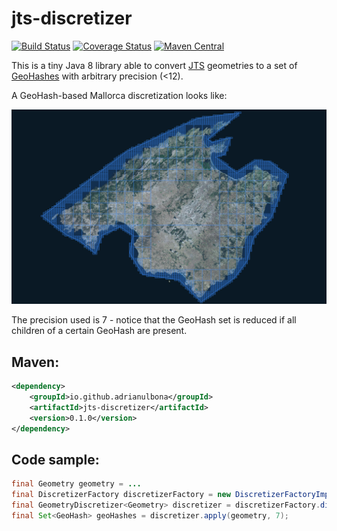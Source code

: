 # jts-discretizer 

[![Build Status](https://travis-ci.org/adrianulbona/jts-discretizer.svg?branch=master)](https://travis-ci.org/adrianulbona/jts-discretizer)
[![Coverage Status](https://coveralls.io/repos/github/adrianulbona/jts-discretizer/badge.svg)](https://coveralls.io/github/adrianulbona/jts-discretizer)
[![Maven Central](https://maven-badges.herokuapp.com/maven-central/io.github.adrianulbona/jts-discretizer/badge.svg)](https://maven-badges.herokuapp.com/maven-central/io.github.adrianulbona/jts-discretizer)

This is a tiny Java 8 library able to convert [JTS](https://en.wikipedia.org/wiki/JTS_Topology_Suite) geometries to a set of [GeoHashes](https://en.wikipedia.org/wiki/Geohash) with arbitrary precision (<12). 

A GeoHash-based Mallorca discretization looks like:

![alt tag](https://github.com/adrianulbona/jts-discretizer/raw/master/img/polygon.png)

The precision used is 7 - notice that the GeoHash set is reduced if all children of a certain GeoHash are present.

## Maven:
```xml
<dependency>
    <groupId>io.github.adrianulbona</groupId>
    <artifactId>jts-discretizer</artifactId>
    <version>0.1.0</version>
</dependency>
```
## Code sample:
```java
final Geometry geometry = ...
final DiscretizerFactory discretizerFactory = new DiscretizerFactoryImpl();
final GeometryDiscretizer<Geometry> discretizer = discretizerFactory.discretizer(geometry);
final Set<GeoHash> geoHashes = discretizer.apply(geometry, 7);
```

